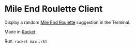 # Mile End Roulette Client
Display a random [Mile End Roulette](https://github.com/mewfree/mileend-roulette) suggestion in the Terminal.

Made in [Racket](https://racket-lang.org/).

Run: `racket main.rkt`
